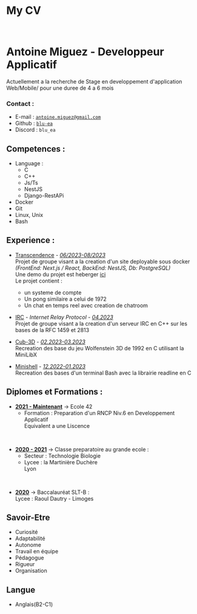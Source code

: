 My CV
===

</br>

# Antoine Miguez - Developpeur Applicatif

Actuellement a la recherche de Stage en developpement d'application Web/Mobile/ pour une duree de 4 a 6 mois


### Contact :
 - E-mail : [`antoine.miguez@gmail.com`](antoine.miguez@gmail.com)
 - Github : [`blu-ea`](https://github.com/Blu-ea)
 - Discord : `blu_ea`


## Competences :

 - Language :
   - C
   - C++
   - Js/Ts
   - NestJS
   - Django-RestAPi
 - Docker
 - Git
 - Linux, Unix
 - Bash


## Experience :

 - [Transcendence](https://github.com/BenJ3D/ft_transcendence-42) - _<u>06/2023-08/2023</u>_  
 Projet de groupe visant a la creation d'un site deployable sous docker _(FrontEnd: Next.js / React, BackEnd: NestJS, Db: PostgreSQL)_  
 Une demo du projet est heberger [ici](http://pongpod.fr)  
 Le projet contient :
   - un systeme de compte
   - Un pong similaire a celui de 1972
   - Un chat en temps reel avec creation de chatroom


 - [IRC](https://github.com/BenJ3D/FT_IRC-42) - *Internet Relay Protocol* - _<u>04.2023</u>_  
 Projet de groupe visant a la creation d'un serveur IRC en C++ sur les bases de la RFC 1459 et 2813


 - [Cub-3D](https://github.com/Blu-ea/cub3d) - _<u>02.2023-03.2023</u>_  
 Recreation des base du jeu Wolfenstein 3D de 1992 en C utilisant la MiniLibX


 - [Minishell](https://github.com/Blu-ea/Minishell) - _<u>12.2022-01.2023</u>_  
 Recreation des bases d'un terminal Bash avec la librairie readline en C



## Diplomes et Formations :

 - <u>**2021 - Maintenant**</u> &rarr; Ecole 42  
   - Formation : Preparation d'un RNCP Niv.6 en Developpement Applicatif  
   Equivalent a une Liscence  
 <br>

 - <u>**2020 - 2021**</u> &rarr; Classe preparatoire au grande ecole :
   - Secteur : Technologie Biologie 
   - Lycee : la Martinière Duchère  
     Lyon  
 <br>

 - <u>**2020**</u> &rarr; Baccalauréat SLT-B :  
    Lycee : Raoul Dautry - Limoges  



## Savoir-Etre

 - Curiosité
 - Adaptabilité
 - Autonome
 - Travail en équipe
 - Pédagogue
 - Rigueur
 - Organisation



## Langue

 - Anglais(B2-C1)
